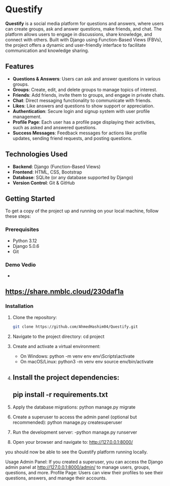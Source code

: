 # Questify

**Questify** is a social media platform for questions and answers, where users can create groups, ask and answer questions, make friends, and chat. The platform allows users to engage in discussions, share knowledge, and connect with others. Built with Django using Function-Based Views (FBVs), the project offers a dynamic and user-friendly interface to facilitate communication and knowledge sharing.

## Features

- **Questions & Answers**: Users can ask and answer questions in various groups.
- **Groups**: Create, edit, and delete groups to manage topics of interest.
- **Friends**: Add friends, invite them to groups, and engage in private chats.
- **Chat**: Direct messaging functionality to communicate with friends.
- **Likes**: Like answers and questions to show support or appreciation.
- **Authentication**: Secure login and signup system with user profile management.
- **Profile Page**: Each user has a profile page displaying their activities, such as asked and answered questions.
- **Success Messages**: Feedback messages for actions like profile updates, sending friend requests, and posting questions.

## Technologies Used

- **Backend**: Django (Function-Based Views)
- **Frontend**: HTML, CSS, Bootstrap
- **Database**: SQLite (or any database supported by Django)
- **Version Control**: Git & GitHub

## Getting Started

To get a copy of the project up and running on your local machine, follow these steps:

### Prerequisites

- Python 3.12
- Django 5.0.6
- Git


### Demo Vedio

   -
   https://share.nmblc.cloud/230daf1a
   -

### Installation

1. Clone the repository:
   ```bash
   git clone https://github.com/AhmedHashim04/Questify.git
   
2. Navigate to the project directory:
   cd project
3. Create and activate a virtual environment:

   - On Windows:
         python -m venv env
         env\Scripts\activate
   - On macOS/Linux:
         python3 -m venv env
         source env/bin/activate
4. Install the project dependencies:
     -
    pip install -r requirements.txt
     -
        
5. Apply the database migrations:
   python manage.py migrate
6. Create a superuser to access the admin panel (optional but recommended):
   python manage.py createsuperuser

7. Run the development server:
     -python manage.py runserver
      
8. Open your browser and navigate to:
   http://127.0.0.1:8000/


you should now be able to see the Questify platform running locally.

Usage
Admin Panel: If you created a superuser, you can access the Django admin panel at http://127.0.0.1:8000/admin/ to manage users, groups, questions, and more.
Profile Page: Users can view their profiles to see their questions, answers, and manage their accounts.


